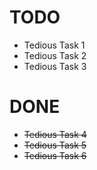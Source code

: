 # TODO
* Tedious Task 1
* Tedious Task 2
* Tedious Task 3

# DONE
* ~~Tedious Task 4~~
* ~~Tedious Task 5~~
* ~~Tedious Task 6~~
